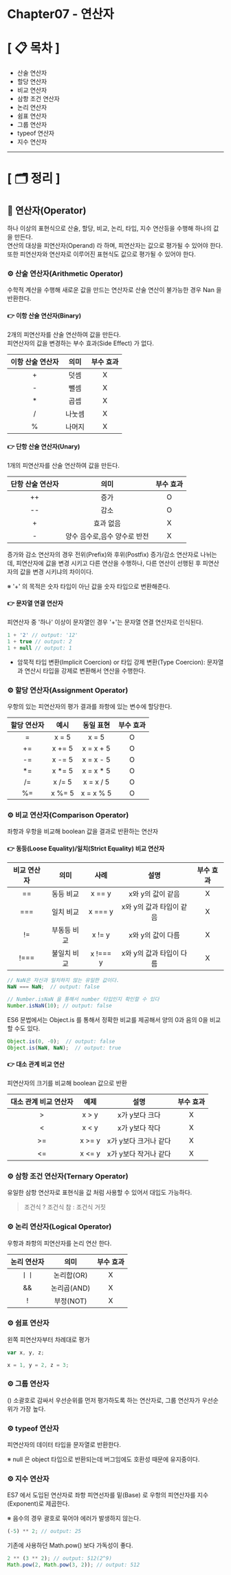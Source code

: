 # **Chapter07 - 연산자**

# **[ 📋 목차 ]**
- 산술 연산자
- 할당 연산자 
- 비교 연산자
- 삼항 조건 연산자
- 논리 연산자
- 쉼표 연산자
- 그룹 연산자
- typeof 연산자
- 지수 연산자

****

# **[ 🗂️ 정리 ]**
## 📌 <b>연산자(Operator)</b>
하나 이상의 표현식으로 산술, 할당, 비교, 논리, 타입, 지수 연산등을 수행해 하나의 값을 만든다.  
연산의 대상을 피연산자(Operand) 라 하며, 피연산자는 값으로 평가될 수 있어야 한다.   
또한 피연산자와 연산자로 이루어진 표현식도 값으로 평가될 수 있어야 한다.

### ⚙ <b>산술 연산자(Arithmetic Operator)</b>
수학적 계산을 수행해 새로운 값을 만드는 연산자로 산술 연산이 불가능한 경우 Nan 을 반환한다.
  
#### 👉 이항 산술 연산자(Binary)  
2개의 피연산자를 산술 연산하여 값을 만든다.  
피연산자의 값을 변경하는 부수 효과(Side Effect) 가 없다.

|이항 산술 연산자|의미|부수 효과|
|:---:|:---:|:---:|
|+|덧셈|X|
|-|뺄셈|X|
|*|곱셉|X|
|/|나눗셈|X|
|%|나머지|X|

#### 👉 단항 산술 연산자(Unary)
1개의 피연산자를 산술 연산하여 값을 만든다.

|단항 산술 연산자|의미|부수 효과|
|:---:|:---:|:---:|
|++|증가|O|
|--|감소|O|
|+|효과 없음|X|
|-|양수 음수로,음수 양수로 반전|X|

증가와 감소 연산자의 경우 전위(Prefix)와 후위(Postfix) 증가/감소 연산자로 나뉘는데, 피연산자에 값을 변경 시키고 다른 연산을 수행하나, 다른 연산이
선행된 후 피연산자의 값을 변경 시키냐의 차이이다.

※ '+' 의 목적은 숫자 타입이 아닌 값을 숫자 타입으로 변환해준다.

#### 👉 문자열 연결 연산자  
피연산자 중 '하나' 이상이 문자열인 경우 '+'는 문자열 연결 연산자로 인식된다.
  
```javascript
1 + '2' // output: '12'
1 + true // output: 2
1 + null // output: 1
```

- 암묵적 타입 변환(Implicit Coercion) or 타입 강제 변환(Type Coercion): 문자열과 연산시 타입을 강제로 변환해서 연산을 수행한다.

### ⚙ <b>할당 연산자(Assignment Operator)</b>
우항의 있는 피연산자의 평가 결과를 좌항에 있는 변수에 할당한다.

|할당 연산자|예시|동일 표현|부수 효과|
|:---:|:---:|:---:|:---:|
|=|x = 5|x = 5|O|
|+=|x += 5|x = x + 5|O|
|-=|x -= 5|x = x - 5|O|
|*=|x *= 5|x = x * 5|O|
|/=|x /= 5|x = x / 5|O|
|%=|x %= 5|x = x % 5|O|

### ⚙ <b>비교 연산자(Comparison Operator)</b>
좌항과 우항을 비교해 boolean 값을 결과로 반환하는 연산자

#### 👉 동등(Loose Equality)/일치(Strict Equality) 비교 연산자

|비교 연산자|의미|사례|설명|부수 효과|
|:---:|:---:|:---:|:---:|:---:|
|==|동등 비교|x == y|x와 y의 값이 같음|X|
|===|일치 비교|x === y|x와 y의 값과 타입이 같음|X|
|!=|부동등 비교|x != y|x와 y의 값이 다름|X|
|!===|불일치 비교|x !=== y|x와 y의 값과 타입이 다름|X|

```javascript
// NaN은 자신과 일치하지 않는 유일한 값이다.
NaN === NaN;  // output: false

// Number.isNaN 을 통해서 number 타입인지 확인할 수 있다
Number.isNaN(10); // output: false
```

ES6 문법에서는 Object.is 를 통해서 정확한 비교를 제공해서 양의 0과 음의 0을 비교할 수도 있다.

```javascript
Object.is(0, -0);  // output: false
Object.is(NaN, NaN);  // output: true
```

#### 👉 대소 관계 비교 연산
피연산자의 크기를 비교해 boolean 값으로 반환

|대소 관계 비교 연산자|예제|설명|부수 효과|
|:---:|:---:|:---:|:---:|
|>|x > y|x가 y보다 크다|X|
|<|x < y|x가 y보다 작다|X|
|>=|x >= y|x가 y보다 크거나 같다|X|
|<=|x <= y|x가 y보다 작거나 같다|X|

### ⚙ <b>삼항 조건 연산자(Ternary Operator)</b>
유일한 삼항 연산자로 표현식을 값 처럼 사용할 수 있어서 대입도 가능하다.

> 조건식 ? 조건식 참 : 조건식 거짓

### ⚙ <b>논리 연산자(Logical Operator)</b>
우항과 좌항의 피연산자를 논리 연산 한다.

|논리 연산자|의미|부수 효과|
|:---:|:---:|:---:|
|ㅣㅣ|논리합(OR)|X|
|&&|논리곱(AND)|X|
|!|부정(NOT)|X|

### ⚙ <b>쉼표 연산자</b>
왼쪽 피연산자부터 차례대로 평가

```javascript
var x, y, z;

x = 1, y = 2, z = 3;
```

### ⚙ <b>그룹 연산자</b>
() 소괄호로 감싸서 우선순위를 먼저 평가하도록 하는 연산자로, 그룹 연산자가 우선순위가 가장 높다.

### ⚙ <b>typeof 연산자</b>
피연산자의 데이터 타입을 문자열로 반환한다.
  
※ null 은 object 타입으로 반환되는데 버그임에도 호환성 때문에 유지중이다.

### ⚙ <b>지수 연산자</b>
ES7 에서 도입된 연산자로 좌항 피연선자를 밑(Base) 로 우항의 피연산자를 지수(Exponent)로 제곱한다.

※ 음수의 경우 괄호로 묶어야 에러가 발생하지 않는다.

```javascript
(-5) ** 2; // output: 25
```

기존에 사용하던 Math.pow() 보다 가독성이 좋다.

```javascript
2 ** (3 ** 2); // output: 512(2^9)
Math.pow(2, Math.pow(3, 2)); // output: 512
```
